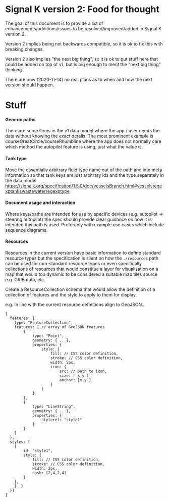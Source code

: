 # Signal K version 2: Food for thought

The goal of this document is to provide a list of enhancements/additions/issues to be resolved/improved/added in Signal K version 2.

Version 2 implies being not backwards compatible, so it is ok to fix this with breaking changes. 

Version 2 also implies "the next big thing", so it is ok to put stuff here that could be added on top of v1, but is big enough to merit the "next big thing" thinking.

There are now (2020-11-14) no real plans as to when and how the next version should happen.

# Stuff

#### Generic paths

There are some items in the v1 data model where the app / user needs the data without knowing the exact details. The most prominent example is courseGreatCircle/courseRhumbline where the app does not normally care which method the autopilot feature is using, just what the value is.

#### Tank type

Move the essentially arbitrary fluid type name out of the path and into meta information so that tank keys are just arbitrary ids and the type separately in the data model https://signalk.org/specification/1.5.0/doc/vesselsBranch.html#vesselsregexptankswastewaterregexptype


#### Document usage and interaction

Where keys/paths are intended for use by specific devices (e.g. autopilot -> steering.autopilot) the spec should provide clear guidance on how it is intended this path is used. Preferably with example use cases which include sequence diagrams.


#### Resources

Resources in the current version have basic information to define standard resource types but the specification is silent on how the `./resources` path can be used for non-standard resource types or even specifically collections of resources that would constitue a layer for visualisation on a map that would too dynamic to be considered a suitable map tiles source e.g. GRIB data, etc.

Create a ResourceCollection schema that would allow the definition of a collection of features and the style to apply to them for display.

e.g. In line with the current resource definitions align to GeoJSON...
```
{ 
  features: {
    type: "FeatureCollection",
    features: [ // array of GeoJSON features 
        { 
            type: "Point",
            geometry: { .. },
            properties: {
                style: {
                    fill: // CSS color definition,
                    stroke: // CSS color definition,
                    width: 5px,
                    icon: {
                        src: // path to icon,
                        size: [ x,y ],
                        anchor: [x,y ]
                    }
                }
            }
        },
        { 
            type: "LineString",
            geometry: { .. },
            properties: {
                styleref: "style1"
            }
        }        
    ]
  },
  styles: [
    { 
        id: "style1",
        style: {
            fill: // CSS color definition,
            stroke: // CSS color definition,
            width: 2px,
            dash: [2,4,2,4]
        }
    },
    {..}
  }]
} 
```